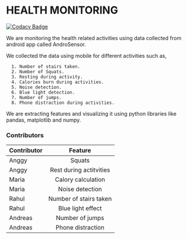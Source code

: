 # HEALTH MONITORING 
[![Codacy Badge](https://api.codacy.com/project/badge/Grade/bad451ecf4ad425ca9b5d8eb4cb57df1)](https://www.codacy.com/app/mahajanrahul24/micro_project_health?utm_source=github.com&amp;utm_medium=referral&amp;utm_content=mahajanrahul24/micro_project_health&amp;utm_campaign=Badge_Grade)

We are monitoring the health related activities using data collected 
from android app called AndroSensor.

We collected the data using mobile for different activities such as, 

      1. Number of stairs taken.
      2. Number of Squats.
      3. Resting during activity.
      4. Calories burn during activities.
      5. Noise detection.
      6. Blue light detection.
      7. Number of jumps.
      8. Phone distraction during activities. 
      
We are extracting features and visualizing it using python libraries
like pandas, matplotlib and numpy.

### Contributors
| Contributor       | Feature                   |
| ------------------|:-------------------------:| 
| Anggy             | Squats                    | 
| Anggy             | Rest during actitvities   | 
| Maria             | Calory calculation        | 
| Maria             | Noise detection           | 
| Rahul             | Number of stairs taken    | 
| Rahul             | Blue light effect         | 
| Andreas           | Number of jumps           | 
| Andreas           | Phone distraction         | 
